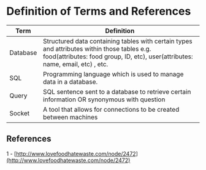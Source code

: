 # Definition of Terms and References

| Term  | Definition |
| ------------- | ------------- |
| Database | Structured data containing tables with certain types and attributes within those tables e.g. food(attributes: food group, ID, etc), user(attributes: name, email, etc) , etc. |
| SQL | Programming language which is used to manage data in a database. |
| Query | SQL sentence sent to a database to retrieve certain information OR synonymous with question |
| Socket | A tool that allows for connections to be created between machines  |

## References 
 
 1 - [http://www.lovefoodhatewaste.com/node/2472](http://www.lovefoodhatewaste.com/node/2472) 